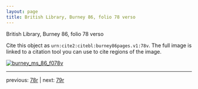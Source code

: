 ```yaml
---
layout: page
title: British Library, Burney 86, folio 78 verso
---
```


British Library, Burney 86, folio 78 verso

Cite this object as `urn:cite2:citebl:burney86pages.v1:78v`.  The full image is linked to a citation tool you can use to cite regions of the image.

[![burney_ms_86_f078v](http://www.homermultitext.org/iipsrv?IIIF=/project/homer/pyramidal/deepzoom/citebl/burney86imgs/v1/burney_ms_86_f078v.tif/full/800,/0/default.jpg)](http://www.homermultitext.org/ict2/?urn=urn:cite2:citebl:burney86imgs.v1:burney_ms_86_f078v) 

---

previous:  [78r](../78r/) | next: [79r](../79r/)